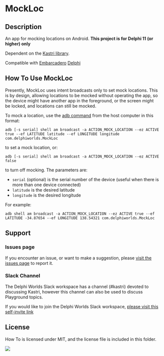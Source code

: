 # MockLoc

## Description

An app for mocking locations on Android. **This project is for Delphi 11 (or higher) only**

Dependent on the [Kastri library](https://github.com/DelphiWorlds/Kastri).

Compatible with [Embarcadero](https://wwww.embarcadero.com) [Delphi](https://www.embarcadero.com/products/delphi)

## How To Use MockLoc

Presently, MockLoc uses intent broadcasts only to set mock locations. This is by design, allowing locations to be mocked without operating the app, so the device might have another app in the foreground, or the screen might be locked, and locations can still be mocked.

To mock a location, use the [adb command](https://developer.android.com/studio/command-line/adb) from the host computer in this format:

```
adb [-s serial] shell am broadcast -a ACTION_MOCK_LOCATION --ez ACTIVE true --ef LATITUDE latitude --ef LONGITUDE longitude com.delphiworlds.MockLoc
```

to set a mock location, or:

```
adb [-s serial] shell am broadcast -a ACTION_MOCK_LOCATION --ez ACTIVE false
```

to turn off mocking. The parameters are:

* `serial` (optional) is the serial number of the device (useful when there is more than one device connected)
* `latitude` is the desired latitude
* `longitude` is the desired longitude

For example:

```
adb shell am broadcast -a ACTION_MOCK_LOCATION --ez ACTIVE true --ef LATITUDE -34.87654 --ef LONGITUDE 138.54321 com.delphiworlds.MockLoc
```

## Support

### Issues page

If you encounter an issue, or want to make a suggestion, please [visit the issues page](https://github.com/DelphiWorlds/MockLoc/issues) to report it.

### Slack Channel

The Delphi Worlds Slack workspace has a channel (#kastri) devoted to discussing Kastri, however this channel can also be used to discuss Playground topics.

If you would like to join the Delphi Worlds Slack workspace, [please visit this self-invite link](https://slack.delphiworlds.com)

## License

How To is licensed under MIT, and the license file is included in this folder.

![](https://tokei.rs/b1/github/DelphiWorlds/MockLoc)